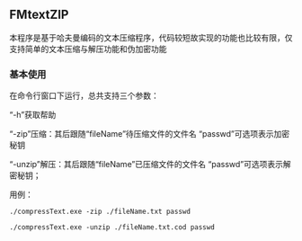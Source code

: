 ## FMtextZIP

本程序是基于哈夫曼编码的文本压缩程序，代码较短故实现的功能也比较有限，仅支持简单的文本压缩与解压功能和伪加密功能

### 基本使用

在命令行窗口下运行，总共支持三个参数：

“-h”获取帮助

“-zip”压缩：其后跟随“fileName”待压缩文件的文件名 “passwd”可选项表示加密秘钥

“-unzip”解压：其后跟随“fileName”已压缩文件的文件名 “passwd”可选项表示解密秘钥；

用例：

`./compressText.exe -zip ./fileName.txt passwd`  

`./compressText.exe -unzip ./fileName.txt.cod passwd`

